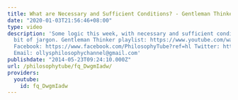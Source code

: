 ```yaml
---
title: What are Necessary and Sufficient Conditions? - Gentleman Thinker
date: "2020-01-03T21:56:46+08:00"
type: video
description: 'Some logic this week, with necessary and sufficient conditions! A useful
  bit of jargon. Gentleman Thinker playlist: https://www.youtube.com/watch?v=94YV6Lu009k&list=PLvoAL-KSZ32cKobolNFwuqcPJ26cmF_11&index=1
  Facebook: https://www.facebook.com/PhilosophyTube?ref=hl Twitter: https://twitter.com/PhilosophyTube
  Email: ollysphilosophychannel@gmail.com'
publishdate: "2014-05-23T09:24:10.000Z"
url: /philosophytube/fq_DwgmIadw/
providers:
  youtube:
    id: fq_DwgmIadw
---
```

